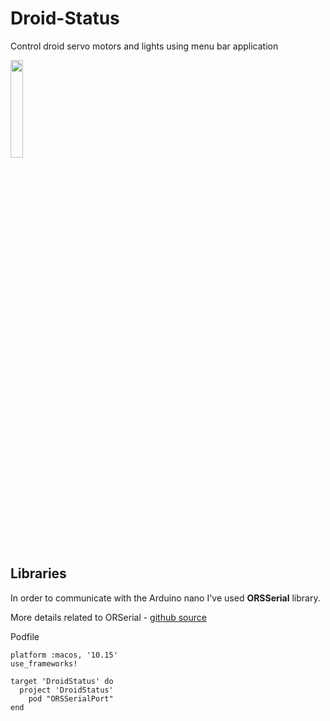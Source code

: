 # Droid-Status

Control droid servo motors and lights using menu bar application

<img align="center" src="https://github.com/ManolescuSebastian/Droid-Status/blob/master/macOS_app/images/Screenshot%202020-05-26%20at%2022.01.44.png" width="20%">

Libraries
-----

In order to communicate with the Arduino nano I've used **ORSSerial** library.      

More details related to ORSerial - [github source](https://github.com/armadsen/ORSSerialPort/wiki/Installing-ORSSerialPort)

Podfile   

```
platform :macos, '10.15'
use_frameworks!

target 'DroidStatus' do
  project 'DroidStatus'
 	pod "ORSSerialPort"
end

```
  
